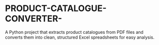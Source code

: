# PRODUCT-CATALOGUE-CONVERTER-
A Python project that extracts product catalogues from PDF files and converts them into clean, structured Excel spreadsheets for easy analysis.
